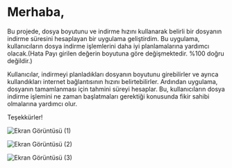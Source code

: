 # Merhaba,

Bu projede, dosya boyutunu ve indirme hızını kullanarak belirli bir dosyanın indirme süresini hesaplayan bir uygulama geliştirdim. Bu uygulama, kullanıcıların dosya indirme işlemlerini daha iyi planlamalarına yardımcı olacak.(Hata Payı girilen değerin boyutuna göre değişmektedir. %100 doğru değildir.)

Kullanıcılar, indirmeyi planladıkları dosyanın boyutunu girebilirler ve ayrıca kullandıkları internet bağlantısının hızını belirtebilirler. Ardından uygulama, dosyanın tamamlanması için tahmini süreyi hesaplar. Bu, kullanıcıların dosya indirme işlemini ne zaman başlatmaları gerektiği konusunda fikir sahibi olmalarına yardımcı olur.

Teşekkürler!


![Ekran Görüntüsü (1)](https://github.com/ahmetenesTARTICI/download_speed_calculation/assets/96331949/ca78d849-0a12-470c-be82-f6d9c77209dd)

![Ekran Görüntüsü (2)](https://github.com/ahmetenesTARTICI/download_speed_calculation/assets/96331949/7fab5645-63a4-43dd-865a-21eebbb85be5)

![Ekran Görüntüsü (3)](https://github.com/ahmetenesTARTICI/download_speed_calculation/assets/96331949/82d84ca9-22ff-4b0f-888e-97c0551f14d6)
